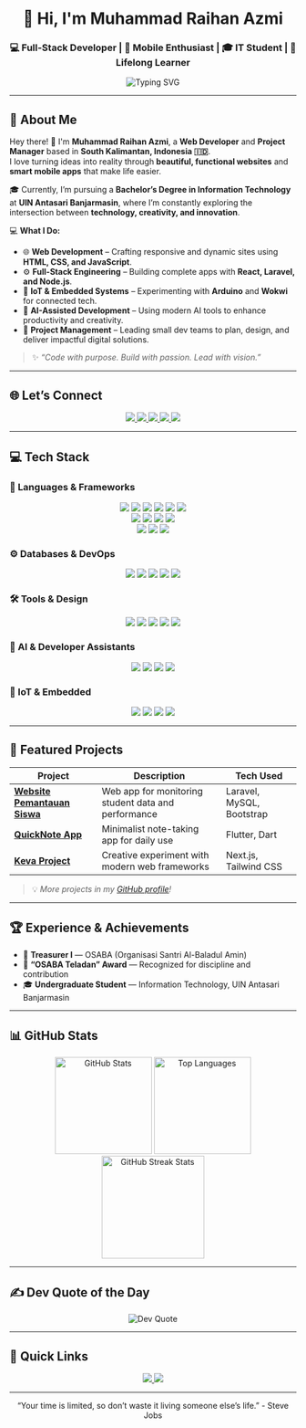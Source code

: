 <!--✨ README by Muhammad Raihan Azmi ✨-->

<h1 align="center">👋 Hi, I'm Muhammad Raihan Azmi</h1>
<h3 align="center">💻 Full-Stack Developer | 📱 Mobile Enthusiast | 🎓 IT Student | 🌱 Lifelong Learner</h3>

<p align="center">
  <img src="https://readme-typing-svg.herokuapp.com?font=Poppins&color=007BFF&size=22&center=true&vCenter=true&width=500&lines=Code.+Learn.+Build.+Inspire.;Turning+ideas+into+impactful+apps;Building+for+the+web+and+beyond" alt="Typing SVG" />
</p>

---

## 🌟 About Me  

Hey there! 👋 I'm **Muhammad Raihan Azmi**, a **Web Developer** and **Project Manager** based in **South Kalimantan, Indonesia 🇮🇩**.  
I love turning ideas into reality through **beautiful, functional websites** and **smart mobile apps** that make life easier.  

🎓 Currently, I’m pursuing a **Bachelor’s Degree in Information Technology** at **UIN Antasari Banjarmasin**, where I’m constantly exploring the intersection between **technology, creativity, and innovation**.  

💻 **What I Do:**  
- 🌐 **Web Development** – Crafting responsive and dynamic sites using **HTML, CSS, and JavaScript**.  
- ⚙️ **Full-Stack Engineering** – Building complete apps with **React, Laravel, and Node.js**.  
- 📡 **IoT & Embedded Systems** – Experimenting with **Arduino** and **Wokwi** for connected tech.  
- 🤖 **AI-Assisted Development** – Using modern AI tools to enhance productivity and creativity.  
- 🧩 **Project Management** – Leading small dev teams to plan, design, and deliver impactful digital solutions.  

> ✨ *“Code with purpose. Build with passion. Lead with vision.”*

---

## 🌐 Let’s Connect

<p align="center">
  <a href="https://instagram.com/m_raihanazmi37" target="_blank">
    <img src="https://img.shields.io/badge/Instagram-%23E4405F.svg?logo=Instagram&logoColor=white&style=flat" />
  </a>
  <a href="https://www.linkedin.com/in/muhammad-raihan-azmi" target="_blank">
    <img src="https://img.shields.io/badge/LinkedIn-%230077B5.svg?logo=linkedin&logoColor=white&style=flat" />
  </a>
  <a href="https://discordapp.com/users/Raihan_Azmi37" target="_blank">
    <img src="https://img.shields.io/badge/Discord-%237289DA.svg?logo=discord&logoColor=white&style=flat" />
  </a>
  <a href="https://github.com/Raihhazmi" target="_blank">
    <img src="https://img.shields.io/badge/GitHub-181717?logo=github&logoColor=white&style=flat" />
  </a>
  <a href="mailto:raihanazmi37@gmail.com">
    <img src="https://img.shields.io/badge/Gmail-D14836?logo=gmail&logoColor=white&style=flat" />
  </a>
</p>

---

## 💻 Tech Stack

### 🚀 Languages & Frameworks
<p align="center">
  <img src="https://img.shields.io/badge/HTML5-E34F26?logo=html5&logoColor=white&style=for-the-badge" />
  <img src="https://img.shields.io/badge/CSS3-1572B6?logo=css3&logoColor=white&style=for-the-badge" />
  <img src="https://img.shields.io/badge/JavaScript-F7DF1E?logo=javascript&logoColor=black&style=for-the-badge" />
  <img src="https://img.shields.io/badge/TypeScript-007ACC?logo=typescript&logoColor=white&style=for-the-badge" />
  <img src="https://img.shields.io/badge/PHP-777BB4?logo=php&logoColor=white&style=for-the-badge" />
  <img src="https://img.shields.io/badge/C++-00599C?logo=cplusplus&logoColor=white&style=for-the-badge" />
  <br/>
  <img src="https://img.shields.io/badge/React-61DAFB?logo=react&logoColor=black&style=for-the-badge" />
  <img src="https://img.shields.io/badge/Next.js-000000?logo=next.js&logoColor=white&style=for-the-badge" />
  <img src="https://img.shields.io/badge/Laravel-FF2D20?logo=laravel&logoColor=white&style=for-the-badge" />
  <img src="https://img.shields.io/badge/Node.js-6DA55F?logo=node.js&logoColor=white&style=for-the-badge" />
  <br/>
  <img src="https://img.shields.io/badge/Flutter-02569B?logo=flutter&logoColor=white&style=for-the-badge" />
  <img src="https://img.shields.io/badge/Dart-0175C2?logo=dart&logoColor=white&style=for-the-badge" />
  <img src="https://img.shields.io/badge/Kotlin-7F52FF?logo=kotlin&logoColor=white&style=for-the-badge" />
</p>

### ⚙️ Databases & DevOps
<p align="center">
  <img src="https://img.shields.io/badge/MySQL-4479A1?logo=mysql&logoColor=white&style=for-the-badge" />
  <img src="https://img.shields.io/badge/Firebase-FFCA28?logo=firebase&logoColor=black&style=for-the-badge" />
  <img src="https://img.shields.io/badge/Git-F05032?logo=git&logoColor=white&style=for-the-badge" />
  <img src="https://img.shields.io/badge/GitHub-181717?logo=github&logoColor=white&style=for-the-badge" />
  <img src="https://img.shields.io/badge/Vercel-000000?logo=vercel&logoColor=white&style=for-the-badge" />
</p>

### 🛠️ Tools & Design
<p align="center">
  <img src="https://img.shields.io/badge/VS_Code-0078D7?logo=visual-studio-code&logoColor=white&style=for-the-badge" />
  <img src="https://img.shields.io/badge/Android_Studio-3DDC84?logo=android-studio&logoColor=white&style=for-the-badge" />
  <img src="https://img.shields.io/badge/Figma-F24E1E?logo=figma&logoColor=white&style=for-the-badge" />
  <img src="https://img.shields.io/badge/Postman-FF6C37?logo=postman&logoColor=white&style=for-the-badge" />
  <img src="https://img.shields.io/badge/Trello-0052CC?logo=trello&logoColor=white&style=for-the-badge" />
</p>

### 🤖 AI & Developer Assistants
<p align="center">
  <img src="https://img.shields.io/badge/ChatGPT-00A67E?logo=openai&logoColor=white&style=for-the-badge" />
  <img src="https://img.shields.io/badge/Gemini-8E75B2?logo=google&logoColor=white&style=for-the-badge" />
  <img src="https://img.shields.io/badge/Claude-FFD43B?logo=anthropic&logoColor=black&style=for-the-badge" />
  <img src="https://img.shields.io/badge/Qwen-0078D4?logo=alibabacloud&logoColor=white&style=for-the-badge" />
</p>

### 🔌 IoT & Embedded
<p align="center">
  <img src="https://img.shields.io/badge/Arduino-00979D?logo=arduino&logoColor=white&style=for-the-badge" />
  <img src="https://img.shields.io/badge/Wokwi-FF5733?logo=arduino&logoColor=white&style=for-the-badge" />
  <img src="https://img.shields.io/badge/Arduino%20Uno-008184?logo=arduino&logoColor=white&style=for-the-badge" />
  <img src="https://img.shields.io/badge/Arduino%20IDE-006C6C?logo=arduino&logoColor=white&style=for-the-badge" />
</p>

---

## 📱 Featured Projects

<div align="center">

| Project | Description | Tech Used |
|--------|-------------|----------|
| **[Website Pemantauan Siswa](https://github.com/Raihhazmi)** | Web app for monitoring student data and performance | Laravel, MySQL, Bootstrap |
| **[QuickNote App](https://github.com/Raihhazmi/P4appnavigation_230104040079)** | Minimalist note-taking app for daily use | Flutter, Dart |
| **[Keva Project](https://github.com/Raihhazmi/Keva)** | Creative experiment with modern web frameworks | Next.js, Tailwind CSS |

</div>

> 💡 *More projects in my [GitHub profile](https://github.com/Raihhazmi)!*

---

## 🏆 Experience & Achievements

- 💼 **Treasurer I** — OSABA (Organisasi Santri Al-Baladul Amin)  
- 🏅 **“OSABA Teladan” Award** — Recognized for discipline and contribution  
- 🎓 **Undergraduate Student** — Information Technology, UIN Antasari Banjarmasin  

---

## 📊 GitHub Stats

<p align="center">
  <img src="https://github-readme-stats.vercel.app/api?username=Raihhazmi&show_icons=true&theme=tokyonight" height="170" alt="GitHub Stats" />
  <img src="https://github-readme-stats.vercel.app/api/top-langs/?username=Raihhazmi&layout=compact&theme=tokyonight" height="170" alt="Top Languages" />
  <img height="180em" src="https://github-readme-streak-stats-salesp07.vercel.app/?user=Raihhazmi&theme=tokyonight&hide_border=true&border_radius=10" alt="GitHub Streak Stats" />
</p>



---

## ✍️ Dev Quote of the Day

<p align="center">
  <img src="https://quotes-github-readme.vercel.app/api?type=horizontal&theme=tokyonight" alt="Dev Quote" />
</p>

---

## 🔗 Quick Links

<p align="center">
  <a href="https://raihhazmi.github.io" target="_blank">
    <img src="https://img.shields.io/badge/Portfolio-0077B5?style=for-the-badge&logo=google-chrome&logoColor=white" />
  </a>
  <a href="mailto:raihanazmi37@gmail.com">
    <img src="https://img.shields.io/badge/Contact_Me-E4405F?style=for-the-badge&logo=gmail&logoColor=white" />
  </a>
</p>

---

<p align="center">
    “Your time is limited, so don’t waste it living someone else’s life.” - Steve Jobs
</p>
